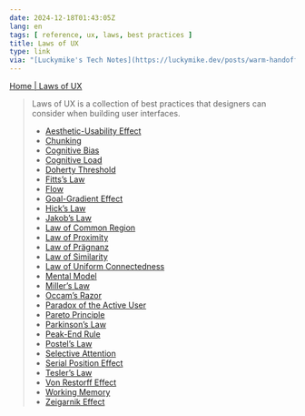 ```yaml
---
date: 2024-12-18T01:43:05Z
lang: en
tags: [ reference, ux, laws, best practices ]
title: Laws of UX
type: link
via: "[Luckymike's Tech Notes](https://luckymike.dev/posts/warm-handoffs-redux/)"
---
```


[Home | Laws of UX](https://lawsofux.com/)

> Laws of UX is a collection of best practices that designers can consider when building user interfaces.
>
> * [Aesthetic-Usability Effect](https://lawsofux.com/aesthetic-usability-effect/)
> * [Chunking](https://lawsofux.com/chunking/)
> * [Cognitive Bias](https://lawsofux.com/cognitive-bias/)
> * [Cognitive Load](https://lawsofux.com/cognitive-load/)
> * [Doherty Threshold](https://lawsofux.com/doherty-threshold/)
> * [Fitts’s Law](https://lawsofux.com/fittss-law/)
> * [Flow](https://lawsofux.com/flow/)
> * [Goal-Gradient Effect](https://lawsofux.com/goal-gradient-effect/)
> * [Hick’s Law](https://lawsofux.com/hicks-law/)
> * [Jakob’s Law](https://lawsofux.com/jakobs-law/)
> * [Law of Common Region](https://lawsofux.com/law-of-common-region/)
> * [Law of Proximity](https://lawsofux.com/law-of-proximity/)
> * [Law of Prägnanz](https://lawsofux.com/law-of-prägnanz/)
> * [Law of Similarity](https://lawsofux.com/law-of-similarity/)
> * [Law of Uniform Connectedness](https://lawsofux.com/law-of-uniform-connectedness/)
> * [Mental Model](https://lawsofux.com/mental-model/)
> * [Miller’s Law](https://lawsofux.com/millers-law/)
> * [Occam’s Razor](https://lawsofux.com/occams-razor/)
> * [Paradox of the Active User](https://lawsofux.com/paradox-of-the-active-user/)
> * [Pareto Principle](https://lawsofux.com/pareto-principle/)
> * [Parkinson’s Law](https://lawsofux.com/parkinsons-law/)
> * [Peak-End Rule](https://lawsofux.com/peak-end-rule/)
> * [Postel’s Law](https://lawsofux.com/postels-law/)
> * [Selective Attention](https://lawsofux.com/selective-attention/)
> * [Serial Position Effect](https://lawsofux.com/serial-position-effect/)
> * [Tesler’s Law](https://lawsofux.com/teslers-law/)
> * [Von Restorff Effect](https://lawsofux.com/von-restorff-effect/)
> * [Working Memory](https://lawsofux.com/working-memory/)
> * [Zeigarnik Effect](https://lawsofux.com/zeigarnik-effect/)

